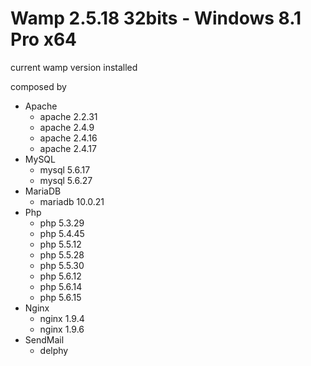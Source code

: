 # Wamp 2.5.18 32bits - Windows 8.1 Pro x64

current wamp version installed

composed by
- Apache
  - apache 2.2.31
  - apache 2.4.9
  - apache 2.4.16
  - apache 2.4.17
- MySQL
  - mysql 5.6.17
  - mysql 5.6.27
- MariaDB
  - mariadb 10.0.21
- Php
  - php 5.3.29
  - php 5.4.45
  - php 5.5.12
  - php 5.5.28
  - php 5.5.30
  - php 5.6.12
  - php 5.6.14
  - php 5.6.15
- Nginx
  - nginx 1.9.4
  - nginx 1.9.6
- SendMail
  - delphy
